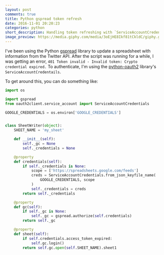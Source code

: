 ```yaml
---
layout: post
comments: true
title: Python gspread token refresh
date: 2016-11-01 20:20:23
categories: python
short_description: Handling token refreshing with `ServiceAccountCredentials`
image_preview: https://media.giphy.com/media/3oEjHE8Ikf81tCkldC/giphy.gif
---
```


I've been using the Python [gspread](https://github.com/burnash/gspread) library to update a spreadsheet with
information from the Twitter API. After the script was running for a while,
I was getting an error, `401 Token invalid - Invalid token: Crypto credential expired.` To authenticate, I'm
using the [python-oauth2](https://github.com/joestump/python-oauth2) library's `ServiceAccountCredentails`.

To get around this, you can do something like:

```python
import os

import gspread
from oauth2client.service_account import ServiceAccountCredentials

GOOGLE_CREDENTIALS = os.environ['GOOGLE_CREDENTIALS']


class SheetWriter(object):
    SHEET_NAME = 'my_sheet'

    def __init__(self):
        self._gc = None
        self._credentials = None

    @property
    def credentials(self):
        if self._credentials is None:
            scope = ['https://spreadsheets.google.com/feeds']
            creds = ServiceAccountCredentials.from_json_keyfile_name(
                GOOGLE_CREDENTIALS, scope
            )
            self._credentials = creds
        return self._credentials

    @property
    def gc(self):
        if self._gc is None:
            self._gc = gspread.authorize(self.credentials)
        return self._gc

    @property
    def sheet(self):
        if self.credentials.access_token_expired:
            self.gc.login()
        return self.gc.open(self.SHEET_NAME).sheet1
```
